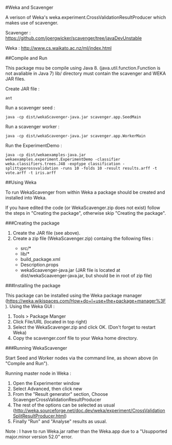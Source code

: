 #Weka and Scavenger


A verison of Weka's weka.experiment.CrossValidationResultProducer which makes use of scavenger.

Scavenger : https://github.com/joergwicker/scavenger/tree/javaDevUnstable

Weka : http://www.cs.waikato.ac.nz/ml/index.html

##Compile and Run

This package msu be compile using Java 8. (java.util.function.Function is not avaliable in Java 7)
lib/ directory must contain the scavenger and WEKA JAR files.

Create JAR file :

```
ant
```

Run a scavenger seed :

```
java -cp dist/wekaScavenger-java.jar scavenger.app.SeedMain

```

Run a scavenger worker :

```
java -cp dist/wekaScavenger-java.jar scavenger.app.WorkerMain

```

Run the ExperimentDemo :

```
java -cp dist/wekaexamples-java.jar wekaexamples.experiment.ExperimentDemo -classifier weka.classifiers.trees.J48 -exptype classification -splittyperossvalidation -runs 10 -folds 10 -result results.arff -t vote.arff -t iris.arff
```

##Using Weka


To run WekaScavenger from within Weka a package should be created and installed into Weka. 

If you have edited the code (or WekaScavenger.zip does not exist) follow the steps in "Creating the package", otherwise skip "Creating the package".


###Creating the package 

<ol>
<li> Create the JAR file (see above).</li> 
<li> Create a zip file (WekaScavenger.zip) containg the following files : </li>
<ul>
<li> src/*</li>
<li> lib/*</li>
<li> build_package.xml</li>
<li> Description.props</li>
<li> wekaScaavenger-java.jar (JAR file is located at dist/wekaScaavenger-java.jar, but should be in root of zip file)</li>
</ul>
</ol>

###Installing the package

This package can be installed using the Weka package manager (https://weka.wikispaces.com/How+do+I+use+the+package+manager%3F). Using the Weka GUI :

1. Tools > Package Manger
2. Click File/URL (located in top right)
3. Select the WekaScavenger.zip and click OK. (Don't forget to restart Weka)
4. Copy the scavenger.conf file to your Weka home directory.

###Running WekaScavenger

Start Seed and Worker nodes via the command line, as shown above (in "Compile and Run").

Running master node in Weka :

1. Open the Experimenter window
2. Select Advanced, then click new
3. From the "Result generator" section, Choose ScavengerCrossValidationResultProducer
4. The rest of the options can be selected as usual (http://weka.sourceforge.net/doc.dev/weka/experiment/CrossValidationSplitResultProducer.html) 
5. Finally "Run" and "Analyse" results as usual.

Note : I have to run Weka.jar rather than the Weka.app due to a "Usupported major.minor version 52.0" error.
